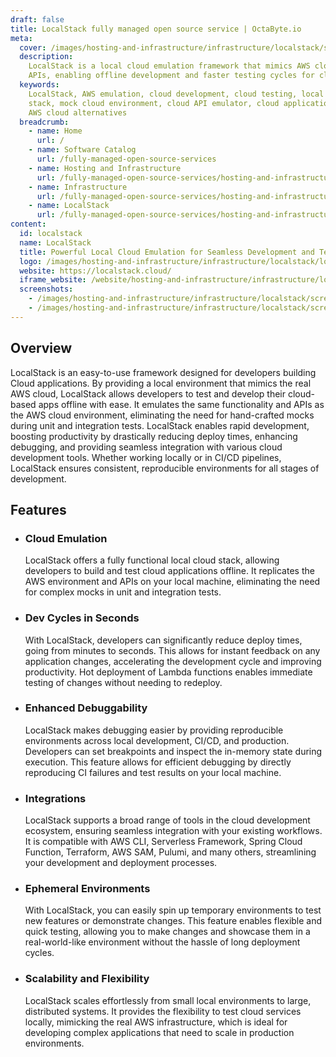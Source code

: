 ```yaml
---
draft: false
title: LocalStack fully managed open source service | OctaByte.io
meta:
  cover: /images/hosting-and-infrastructure/infrastructure/localstack/screenshot-1.png
  description:
    LocalStack is a local cloud emulation framework that mimics AWS cloud
    APIs, enabling offline development and faster testing cycles for cloud-based applications.
  keywords:
    LocalStack, AWS emulation, cloud development, cloud testing, local cloud
    stack, mock cloud environment, cloud API emulator, cloud application testing,
    AWS cloud alternatives
  breadcrumb:
    - name: Home
      url: /
    - name: Software Catalog
      url: /fully-managed-open-source-services
    - name: Hosting and Infrastructure
      url: /fully-managed-open-source-services/hosting-and-infrastructure
    - name: Infrastructure
      url: /fully-managed-open-source-services/hosting-and-infrastructure/infrastructure
    - name: LocalStack
      url: /fully-managed-open-source-services/hosting-and-infrastructure/infrastructure/localstack
content:
  id: localstack
  name: LocalStack
  title: Powerful Local Cloud Emulation for Seamless Development and Testing
  logo: /images/hosting-and-infrastructure/infrastructure/localstack/logo.png
  website: https://localstack.cloud/
  iframe_website: /website/hosting-and-infrastructure/infrastructure/localstack
  screenshots:
    - /images/hosting-and-infrastructure/infrastructure/localstack/screenshot-1.png
    - /images/hosting-and-infrastructure/infrastructure/localstack/screenshot-2.png
---
```


## Overview

LocalStack is an easy-to-use framework designed for developers building Cloud applications. By providing a local environment that mimics the real AWS cloud, LocalStack allows developers to test and develop their cloud-based apps offline with ease. It emulates the same functionality and APIs as the AWS cloud environment, eliminating the need for hand-crafted mocks during unit and integration tests. LocalStack enables rapid development, boosting productivity by drastically reducing deploy times, enhancing debugging, and providing seamless integration with various cloud development tools. Whether working locally or in CI/CD pipelines, LocalStack ensures consistent, reproducible environments for all stages of development.

## Features

- ### Cloud Emulation

  LocalStack offers a fully functional local cloud stack, allowing developers to build and test cloud applications offline. It replicates the AWS environment and APIs on your local machine, eliminating the need for complex mocks in unit and integration tests.

- ### Dev Cycles in Seconds

  With LocalStack, developers can significantly reduce deploy times, going from minutes to seconds. This allows for instant feedback on any application changes, accelerating the development cycle and improving productivity. Hot deployment of Lambda functions enables immediate testing of changes without needing to redeploy.

- ### Enhanced Debuggability

  LocalStack makes debugging easier by providing reproducible environments across local development, CI/CD, and production. Developers can set breakpoints and inspect the in-memory state during execution. This feature allows for efficient debugging by directly reproducing CI failures and test results on your local machine.

- ### Integrations

  LocalStack supports a broad range of tools in the cloud development ecosystem, ensuring seamless integration with your existing workflows. It is compatible with AWS CLI, Serverless Framework, Spring Cloud Function, Terraform, AWS SAM, Pulumi, and many others, streamlining your development and deployment processes.

- ### Ephemeral Environments

  With LocalStack, you can easily spin up temporary environments to test new features or demonstrate changes. This feature enables flexible and quick testing, allowing you to make changes and showcase them in a real-world-like environment without the hassle of long deployment cycles.

- ### Scalability and Flexibility

  LocalStack scales effortlessly from small local environments to large, distributed systems. It provides the flexibility to test cloud services locally, mimicking the real AWS infrastructure, which is ideal for developing complex applications that need to scale in production environments.
